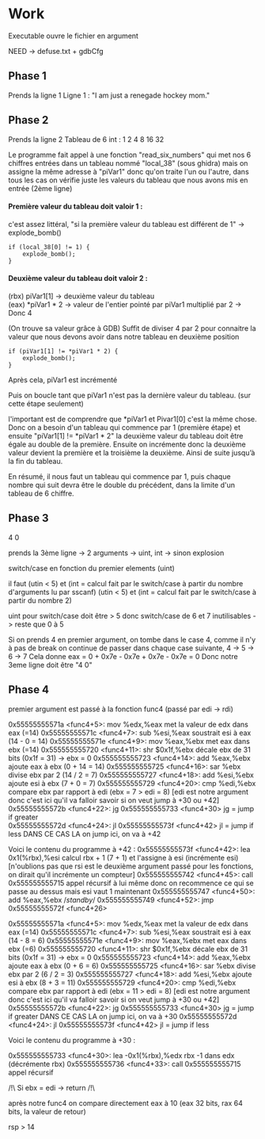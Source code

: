 # Work

Executable ouvre le fichier en argument

NEED -> defuse.txt + gdbCfg

## Phase 1
Prends la ligne 1
Ligne 1 : "I am just a renegade hockey mom."

## Phase 2
Prends la ligne 2
Tableau de 6 int : 1 2 4 8 16 32

Le programme fait appel à une fonction "read_six_numbers" qui met nos 6 chiffres entrées dans un tableau nommé "local_38" (sous ghidra) mais on assigne la même adresse à "piVar1" donc qu'on traite l'un ou l'autre, dans tous les cas on vérifie juste les valeurs du tableau que nous avons mis en entrée (2ème ligne)

#### Première valeur du tableau doit valoir 1 :
c'est assez littéral, "si la première valeur du tableau est différent de 1" -> explode_bomb()
	
	if (local_38[0] != 1) {
		explode_bomb();
	}
	
#### Deuxième valeur du tableau doit valoir 2 :
(rbx) piVar1[1] -> deuxième valeur du tableau    
(eax) *piVar1 * 2 -> valeur de l'entier pointé par piVar1 multiplié par 2 -> Donc 4
 
(On trouve sa valeur grâce à GDB)
Suffit de diviser 4 par 2 pour connaitre la valeur que nous devons avoir dans notre tableau en deuxième position
	
	if (piVar1[1] != *piVar1 * 2) {
		explode_bomb();
	}
	
Après cela, piVar1 est incrémenté
	
Puis on boucle tant que piVar1 n'est pas la dernière valeur du tableau. (sur cette étape seulement)
	
l'important est de comprendre que *piVar1 et Pivar1[0] c'est la même chose. Donc on a besoin d'un tableau qui commence par 1 (première étape) et ensuite "piVar1[1] != *piVar1 * 2" la deuxième valeur du tableau doit être égale au double de la première. Ensuite on incrémente donc la deuxième valeur devient la première et la troisième la deuxième. Ainsi de suite jusqu’à la fin du tableau. 
	
En résumé, il nous faut un tableau qui commence par 1, puis chaque nombre qui suit devra être le double du précédent, dans la limite d'un tableau de 6 chiffre.

## Phase 3

4 0

prends la 3ème ligne -> 2 arguments -> uint, int -> sinon explosion

switch/case en fonction du premier elements (uint)

il faut (utin < 5) et (int = calcul fait par le switch/case à partir du nombre d'arguments lu par sscanf)
	(utin < 5) et (int = calcul fait par le switch/case à partir du nombre 2)

 uint pour switch/case doit être > 5 donc switch/case de 6 et 7 inutilisables -> reste que 0 à 5

Si on prends 4 en premier argument, on tombe dans le case 4, comme il n'y à pas de break on continue de passer dans chaque case suivante, 4 -> 5 -> 6 -> 7
Cela donne eax = 0 + 0x7e - 0x7e + 0x7e - 0x7e = 0
Donc notre 3eme ligne doit être "4 0"
 
## Phase 4

premier argument est passé à la fonction func4 (passé par edi -> rdi)

   0x55555555571a <func4+5>:	mov    %edx,%eax			met la valeur de edx dans eax (=14)	
   0x55555555571c <func4+7>:	sub    %esi,%eax			soustrait esi à eax (14 - 0 = 14)
   0x55555555571e <func4+9>:	mov    %eax,%ebx			met eax dans ebx (=14)
   0x555555555720 <func4+11>:	shr    $0x1f,%ebx			décale ebx de 31 bits (0x1f = 31) -> ebx = 0
   0x555555555723 <func4+14>:	add    %eax,%ebx			ajoute eax à ebx (0 + 14 = 14)
   0x555555555725 <func4+16>:	sar    %ebx				divise ebx par 2 (14 / 2 = 7)
   0x555555555727 <func4+18>:	add    %esi,%ebx			ajoute esi à ebx (7 + 0 = 7)
   0x555555555729 <func4+20>:	cmp    %edi,%ebx			compare ebx par rapport à edi (ebx = 7 > edi = 8) [edi est notre argument donc c'est ici qu'il va falloir savoir si on veut jump à +30 ou +42]
   0x55555555572b <func4+22>:	jg     0x555555555733 <func4+30>	jg = jump if greater	
   0x55555555572d <func4+24>:	jl     0x55555555573f <func4+42>	jl = jump if less	DANS CE CAS LA on jump ici, on va à +42

Voici le contenu du programme à +42 :
   0x55555555573f <func4+42>:	lea    0x1(%rbx),%esi			calcul rbx + 1 (7 + 1) et l'assigne à esi (incrémente esi) [n'oublions pas que rsi est le deuxième argument passé pour les fonctions, on dirait qu'il incrémente un compteur]
   0x555555555742 <func4+45>:	call   0x555555555715 <func4>		appel récursif à lui même donc on recommence ce qui se passe au dessus mais esi vaut 1 maintenant
   0x555555555747 <func4+50>:	add    %eax,%ebx			/*standby*/
   0x555555555749 <func4+52>:	jmp    0x55555555572f <func4+26>

   0x55555555571a <func4+5>:	mov    %edx,%eax			met la valeur de edx dans eax (=14)	
   0x55555555571c <func4+7>:	sub    %esi,%eax			soustrait esi à eax (14 - 8 = 6)
   0x55555555571e <func4+9>:	mov    %eax,%ebx			met eax dans ebx (=6)
   0x555555555720 <func4+11>:	shr    $0x1f,%ebx			décale ebx de 31 bits (0x1f = 31) -> ebx = 0
   0x555555555723 <func4+14>:	add    %eax,%ebx			ajoute eax à ebx (0 + 6 = 6)
   0x555555555725 <func4+16>:	sar    %ebx				divise ebx par 2 (6 / 2 = 3)
   0x555555555727 <func4+18>:	add    %esi,%ebx			ajoute esi à ebx (8 + 3 = 11)
   0x555555555729 <func4+20>:	cmp    %edi,%ebx			compare ebx par rapport à edi (ebx = 11 > edi = 8) [edi est notre argument donc c'est ici qu'il va falloir savoir si on veut jump à +30 ou +42]
   0x55555555572b <func4+22>:	jg     0x555555555733 <func4+30>	jg = jump if greater	DANS CE CAS LA on jump ici, on va à +30
   0x55555555572d <func4+24>:	jl     0x55555555573f <func4+42>	jl = jump if less	

Voici le contenu du programme à +30 :

   0x555555555733 <func4+30>:	lea    -0x1(%rbx),%edx			rbx -1 dans edx (décrémente rbx)
   0x555555555736 <func4+33>:	call   0x555555555715 <func4>		appel récursif

/!\ Si ebx = edi -> return /!\

après notre func4 on compare directement eax à 10 (eax 32 bits, rax 64 bits, la valeur de retour) 

rsp > 14



